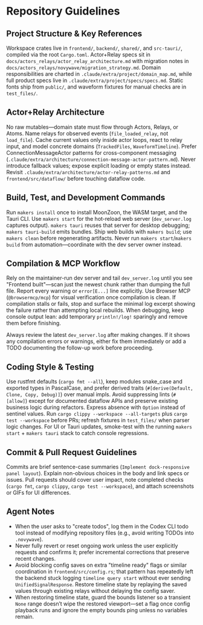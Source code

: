# Repository Guidelines

## Project Structure & Key References
Workspace crates live in `frontend/`, `backend/`, `shared/`, and `src-tauri/`, compiled via the root `Cargo.toml`. Actor+Relay specs sit in `docs/actors_relays/actor_relay_architecture.md` with migration notes in `docs/actors_relays/novywave/migration_strategy.md`. Domain responsibilities are charted in `.claude/extra/project/domain_map.md`, while full product specs live in `.claude/extra/project/specs/specs.md`. Static fonts ship from `public/`, and waveform fixtures for manual checks are in `test_files/`.

## Actor+Relay Architecture
No raw mutables—domain state must flow through Actors, Relays, or Atoms. Name relays for observed events (`file_loaded_relay`, not `load_file`). Cache current values only inside actor loops, react to relay input, and model concrete domains (`TrackedFiles`, `WaveformTimeline`). Prefer ConnectionMessageActor patterns for cross-component messaging (`.claude/extra/architecture/connection-message-actor-pattern.md`). Never introduce fallback values; expose explicit loading or empty states instead. Revisit `.claude/extra/architecture/actor-relay-patterns.md` and `frontend/src/dataflow/` before touching dataflow code.

## Build, Test, and Development Commands
Run `makers install` once to install MoonZoon, the WASM target, and the Tauri CLI. Use `makers start` for the hot-reload web server (`dev_server.log` captures output). `makers tauri` reuses that server for desktop debugging; `makers tauri-build` emits bundles. Ship web builds with `makers build`; use `makers clean` before regenerating artifacts. Never run `makers start`/`makers build` from automation—coordinate with the dev server owner instead.

## Compilation & MCP Workflow
Rely on the maintainer-run dev server and tail `dev_server.log` until you see "Frontend built"—scan just the newest chunk rather than dumping the full file. Report every warning or `error[E...]` line explicitly. Use Browser MCP (`@browsermcp/mcp`) for visual verification once compilation is clean. If compilation stalls or fails, stop and surface the minimal log excerpt showing the failure rather than attempting local rebuilds.
When debugging, keep console output lean: add temporary `println!/log!` sparingly and remove them before finishing.

Always review the latest `dev_server.log` after making changes. If it shows any compilation errors or warnings, either fix them immediately or add a TODO documenting the follow-up work before proceeding.

## Coding Style & Testing
Use rustfmt defaults (`cargo fmt --all`), keep modules snake_case and exported types in PascalCase, and prefer derived traits (`#[derive(Default, Clone, Copy, Debug)]`) over manual impls. Avoid suppressing lints (`#[allow]`) except for documented dataflow APIs and preserve existing business logic during refactors. Express absence with `Option` instead of sentinel values. Run `cargo clippy --workspace --all-targets` plus `cargo test --workspace` before PRs; refresh fixtures in `test_files/` when parser logic changes. For UI or Tauri updates, smoke-test with the running `makers start` + `makers tauri` stack to catch console regressions.

## Commit & Pull Request Guidelines
Commits are brief sentence-case summaries (`Implement dock-responsive panel layout`). Explain non-obvious choices in the body and link specs or issues. Pull requests should cover user impact, note completed checks (`cargo fmt`, `cargo clippy`, `cargo test --workspace`), and attach screenshots or GIFs for UI differences.

## Agent Notes
- When the user asks to "create todos", log them in the Codex CLI todo tool instead of modifying repository files (e.g., avoid writing TODOs into `.novywave`).
- Never fully revert or reset ongoing work unless the user explicitly requests and confirms it; prefer incremental corrections that preserve recent changes.
- Avoid blocking config saves on extra "timeline ready" flags or similar coordination in `frontend/src/config.rs`; that pattern has repeatedly left the backend stuck logging `timeline query start` without ever sending `UnifiedSignalResponse`. Restore timeline state by replaying the saved values through existing relays without delaying the config saver.
- When restoring timeline state, guard the bounds listener so a transient `None` range doesn’t wipe the restored viewport—set a flag once config playback runs and ignore the empty bounds ping unless no variables remain.
